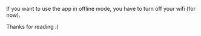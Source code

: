If you want to use the app in offline mode, you have to turn off your wifi (for now).

Thanks for reading :)
